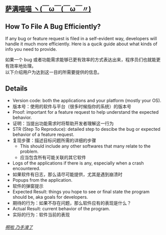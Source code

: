 ## [萨满喵喵 ヽ(￣ω￣(￣ω￣〃)](https://emlvirus.github.io/)

## How To File A Bug Efficiently?

If any bug or feature request is filed in a self-evident way, developers will handle it much more efficiently.
Here is a qucik guide about what kinds of info you need to provide.

如果一个 bug 或者功能需求能够已更有效率的方式表达出来，程序员们也就能更有效率地处理。  
以下介绍用户为达到这一目的所需要提供的信息。

## Details

* Version code: both the applications and your platform (mostly your OS).
* 版本号：使用的软件与平台（很多时候指你的系统）的版本号
* Proof: important for a feature request to help understand the expected behavior.
* 证明：当提出功能需求时将帮助开发者理解这一行为
* STR (Step To Reproduce): detailed step to descibe the bug or expected behavior of a feature request.
* 复现步骤：描述目标问题所需的详细的步骤
    * This should include any other softwares that many relate to the problem.
    * 应当包含所有可能关联的其它软件
* Logs of the applications if there is any, especially when a crash encountered.
* 如果软件有日志，那么请尽可能提供，尤其是遇到崩溃时
* Popups from the application.
* 软件的弹窗提示
* Expected Result: things you hope to see or final state the program should be, aka goals for developers.
* 期待的行为：如果不存在问题，那么软件应有的表现是什么？
* Actual Result: current behavior of the program.
* 实际的行为：软件当前的表现

###### [啊啦 乃手滑了](..\homepage.html#table-of-contents)
